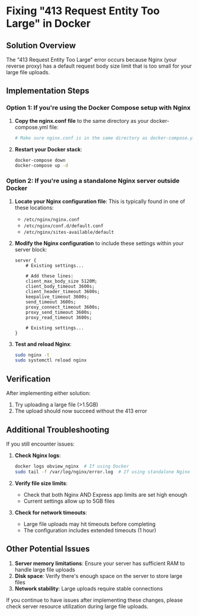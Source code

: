 # Fixing "413 Request Entity Too Large" in Docker

## Solution Overview

The "413 Request Entity Too Large" error occurs because Nginx (your reverse proxy) has a default request body size limit that is too small for your large file uploads.

## Implementation Steps

### Option 1: If you're using the Docker Compose setup with Nginx

1. **Copy the nginx.conf file** to the same directory as your docker-compose.yml file:
   ```bash
   # Make sure nginx.conf is in the same directory as docker-compose.yml
   ```

2. **Restart your Docker stack**:
   ```bash
   docker-compose down
   docker-compose up -d
   ```

### Option 2: If you're using a standalone Nginx server outside Docker

1. **Locate your Nginx configuration file**:
   This is typically found in one of these locations:
   - `/etc/nginx/nginx.conf`
   - `/etc/nginx/conf.d/default.conf`
   - `/etc/nginx/sites-available/default`

2. **Modify the Nginx configuration** to include these settings within your server block:
   ```nginx
   server {
       # Existing settings...
       
       # Add these lines:
       client_max_body_size 5120M;
       client_body_timeout 3600s;
       client_header_timeout 3600s;
       keepalive_timeout 3600s;
       send_timeout 3600s;
       proxy_connect_timeout 3600s;
       proxy_send_timeout 3600s;
       proxy_read_timeout 3600s;
       
       # Existing settings...
   }
   ```

3. **Test and reload Nginx**:
   ```bash
   sudo nginx -t
   sudo systemctl reload nginx
   ```

## Verification

After implementing either solution:

1. Try uploading a large file (>1.5GB)
2. The upload should now succeed without the 413 error

## Additional Troubleshooting

If you still encounter issues:

1. **Check Nginx logs**:
   ```bash
   docker logs obview_nginx  # If using Docker
   sudo tail -f /var/log/nginx/error.log  # If using standalone Nginx
   ```

2. **Verify file size limits**:
   - Check that both Nginx AND Express app limits are set high enough
   - Current settings allow up to 5GB files

3. **Check for network timeouts**:
   - Large file uploads may hit timeouts before completing
   - The configuration includes extended timeouts (1 hour)

## Other Potential Issues

1. **Server memory limitations**: Ensure your server has sufficient RAM to handle large file uploads
2. **Disk space**: Verify there's enough space on the server to store large files
3. **Network stability**: Large uploads require stable connections

If you continue to have issues after implementing these changes, please check server resource utilization during large file uploads.